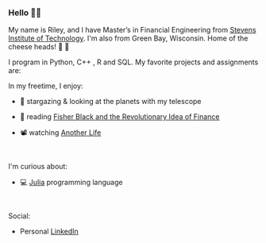 ### Hello :raising_hand_man: 

My name is Riley, and I have Master’s in Financial Engineering from [Stevens Institute of Technology](https://www.stevens.edu/). I'm also from Green Bay, Wisconsin. Home of the cheese heads!  :cheese: :football: 

I program in Python, C++ , R and SQL. My favorite projects and assignments are:



In my freetime, I enjoy:

- :telescope: stargazing & looking at the planets with my telescope

- :open_book: reading [Fisher Black and the Revolutionary Idea of Finance](Book-Fisher_Black_and_the_Revolutionary_Idea_of_Finance.jpg)

- :film_projector: watching [Another Life](https://www.netflix.com/title/80236236)

<br/>

I'm curious about:  
- :computer: [Julia](https://julialang.org/) programming language

<br/>

Social: 
- Personal [LinkedIn](https://www.linkedin.com/in/riley-heiman-50717814b/)

